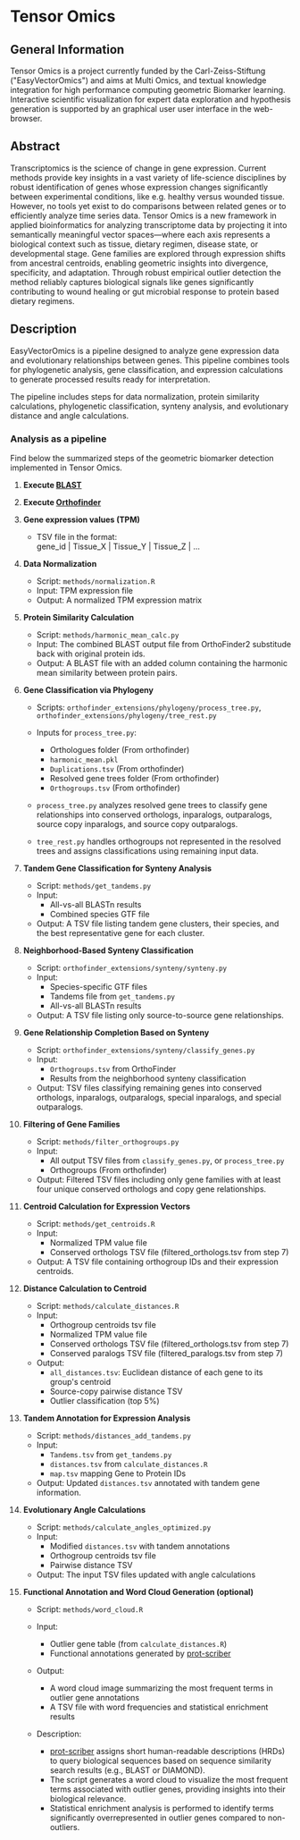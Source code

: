 # Tensor Omics

## General Information

Tensor Omics is a project currently funded by the Carl-Zeiss-Stiftung ("EasyVectorOmics") and aims at Multi Omics, and textual knowledge integration for high performance computing geometric Biomarker learning. Interactive scientific visualization for expert data exploration and hypothesis generation is supported by an graphical user user interface in the web-browser. 

## Abstract

Transcriptomics is the science of change in gene expression. Current methods provide key insights in a vast variety of life-science disciplines by robust identification of genes whose expression changes significantly between experimental conditions, like e.g. healthy versus wounded tissue. However, no tools yet exist to do comparisons between related genes or to efficiently analyze time series data. 
Tensor Omics is a new framework in applied bioinformatics for analyzing transcriptome data by projecting it into semantically meaningful vector spaces—where each axis represents a biological context such as tissue, dietary regimen, disease state, or developmental stage. Gene families are explored through expression shifts from ancestral centroids, enabling geometric insights into divergence, specificity, and adaptation. Through robust empirical outlier detection the method reliably captures biological signals like genes significantly contributing to wound healing or gut microbial response to protein based dietary regimens.

## Description
EasyVectorOmics is a pipeline designed to analyze gene expression data and evolutionary relationships between genes. This pipeline combines tools for phylogenetic analysis, gene classification, and expression calculations to generate processed results ready for interpretation.

The pipeline includes steps for data normalization, protein similarity calculations, phylogenetic classification, synteny analysis, and evolutionary distance and angle calculations.

### Analysis as a pipeline

Find below the summarized steps of the geometric biomarker detection implemented in Tensor Omics.

1. **Execute [BLAST](https://blast.ncbi.nlm.nih.gov/Blast.cgi)**

1. **Execute [Orthofinder](https://github.com/davidemms/OrthoFinder)**

1. **Gene expression values (TPM)**
   - TSV file in the format:  
   gene_id | Tissue_X | Tissue_Y | Tissue_Z | ...  

1. **Data Normalization**  
   - Script: `methods/normalization.R`  
   - Input: TPM expression file
   - Output: A normalized TPM expression matrix

2. **Protein Similarity Calculation**  
   - Script: `methods/harmonic_mean_calc.py`  
   - Input: The combined BLAST output file from OrthoFinder2 substitude back with original protein ids.
   - Output: A BLAST file with an added column containing the harmonic mean similarity between protein pairs.

3. **Gene Classification via Phylogeny**  
   - Scripts: `orthofinder_extensions/phylogeny/process_tree.py`, `orthofinder_extensions/phylogeny/tree_rest.py`  
   - Inputs for `process_tree.py`:  
        - Orthologues folder  (From orthofinder)
        - `harmonic_mean.pkl`  
        - `Duplications.tsv`  (From orthofinder)
        - Resolved gene trees folder  (From orthofinder)
        - `Orthogroups.tsv`  (From orthofinder)

   - `process_tree.py` analyzes resolved gene trees to classify gene relationships into conserved orthologs, inparalogs, outparalogs, source copy  inparalogs, and source copy outparalogs.  
   - `tree_rest.py` handles orthogroups not represented in the resolved trees and assigns classifications using remaining input data.

4. **Tandem Gene Classification for Synteny Analysis**  
   - Script: `methods/get_tandems.py`  
   - Input:  
        - All-vs-all BLASTn results  
        - Combined species GTF file   
   - Output: A TSV file listing tandem gene clusters, their species, and the best representative gene for each cluster.

5. **Neighborhood-Based Synteny Classification**  
   - Script: `orthofinder_extensions/synteny/synteny.py`  
   - Input:  
        - Species-specific GTF files  
        - Tandems file from `get_tandems.py`  
        - All-vs-all BLASTn results  
   - Output: A TSV file listing only source-to-source gene relationships.

6. **Gene Relationship Completion Based on Synteny**  
   - Script: `orthofinder_extensions/synteny/classify_genes.py`  
   - Input:  
        - `Orthogroups.tsv` from OrthoFinder  
        - Results from the neighborhood synteny classification  
   - Output: TSV files classifying remaining genes into conserved orthologs, inparalogs, outparalogs, special inparalogs, and special outparalogs.

7. **Filtering of Gene Families**  
   - Script: `methods/filter_orthogroups.py`  
   - Input:  
        - All output TSV files from `classify_genes.py`, or `process_tree.py`  
        - Orthogroups (From orthofinder)
   - Output: Filtered TSV files including only gene families with at least four unique conserved orthologs and copy gene relationships.

8. **Centroid Calculation for Expression Vectors**  
   - Script: `methods/get_centroids.R`  
   - Input:  
        - Normalized TPM value file  
        - Conserved orthologs TSV file  (filtered_orthologs.tsv from step 7)
   - Output: A TSV file containing orthogroup IDs and their expression centroids.

9. **Distance Calculation to Centroid**  
   - Script: `methods/calculate_distances.R`  
   - Input:  
        - Orthogroup centroids tsv file
        - Normalized TPM value file  
        - Conserved orthologs TSV file  (filtered_orthologs.tsv from step 7)
        - Conserved paralogs TSV file  (filtered_paralogs.tsv from step 7)
   - Output:  
        - `all_distances.tsv`: Euclidean distance of each gene to its group's centroid  
        - Source-copy pairwise distance TSV  
        - Outlier classification (top 5%)

10. **Tandem Annotation for Expression Analysis**  
    - Script: `methods/distances_add_tandems.py`  
    - Input:  
        - `Tandems.tsv` from `get_tandems.py`  
        - `distances.tsv` from `calculate_distances.R`  
        - `map.tsv` mapping Gene to Protein IDs  
    - Output: Updated `distances.tsv` annotated with tandem gene information.

11. **Evolutionary Angle Calculations**  
    - Script: `methods/calculate_angles_optimized.py`  
    - Input:  
        - Modified `distances.tsv` with tandem annotations  
        - Orthogroup centroids tsv file
        - Pairwise distance TSV  
    - Output: The input TSV files updated with angle calculations

12. **Functional Annotation and Word Cloud Generation (optional)**  
    - Script: `methods/word_cloud.R`  
    - Input:  
        - Outlier gene table (from `calculate_distances.R`)  
        - Functional annotations generated by [prot-scriber](https://github.com/usadellab/prot-scriber)  
    - Output:  
        - A word cloud image summarizing the most frequent terms in outlier gene annotations  
        - A TSV file with word frequencies and statistical enrichment results  

    - Description:  
        - [prot-scriber](https://github.com/usadellab/prot-scriber) assigns short human-readable descriptions (HRDs) to query biological sequences based on sequence similarity search results (e.g., BLAST or DIAMOND).  
        - The script generates a word cloud to visualize the most frequent terms associated with outlier genes, providing insights into their biological relevance.  
        - Statistical enrichment analysis is performed to identify terms significantly overrepresented in outlier genes compared to non-outliers.  
